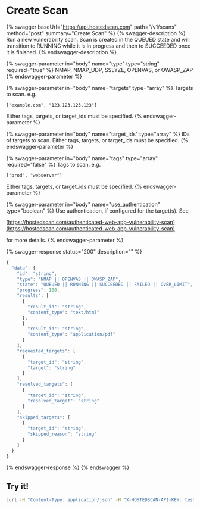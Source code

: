 # Create Scan

{% swagger baseUrl="https://api.hostedscan.com" path="/v1/scans" method="post" summary="Create Scan" %}
{% swagger-description %}
Run a new vulnerability scan. Scan is created in the QUEUED state and will transition to RUNNING while it is in progress and then to SUCCEEDED once it is finished.
{% endswagger-description %}

{% swagger-parameter in="body" name="type" type="string" required="true" %}
NMAP, NMAP_UDP, SSLYZE, OPENVAS, or OWASP_ZAP
{% endswagger-parameter %}

{% swagger-parameter in="body" name="targets" type="array" %}
Targets to scan. e.g. 

`["example.com", "123.123.123.123"]`

 Either tags, targets, or target_ids must be specified.
{% endswagger-parameter %}

{% swagger-parameter in="body" name="target_ids" type="array" %}
IDs of targets to scan. Either tags, targets, or target_ids must be specified.
{% endswagger-parameter %}

{% swagger-parameter in="body" name="tags" type="array" required="false" %}
Tags to scan. e.g. 

`["prod", "webserver"]`

 Either tags, targets, or target_ids must be specified.
{% endswagger-parameter %}

{% swagger-parameter in="body" name="use_authentication" type="boolean" %}
Use authentication, if configured for the target(s). See 

[https://hostedscan.com/authenticated-web-app-vulnerability-scan](https://hostedscan.com/authenticated-web-app-vulnerability-scan)

 for more details.
{% endswagger-parameter %}

{% swagger-response status="200" description="" %}
```javascript
{
  "data": {
    "id": "string",
    "type": "NMAP || OPENVAS || OWASP_ZAP",
    "state": "QUEUED || RUNNING || SUCCEEDED || FAILED || OVER_LIMIT",
    "progress": 100,
    "results": [
      {
        "result_id": "string",
        "content_type": "text/html"
      },
      {
        "result_id": "string",
        "content_type": "application/pdf"
      }
    ],
    "requested_targets": [
      {
        "target_id": "string",
        "target": "string"
      }
    ],
    "resolved_targets": [
      {
        "target_id": "string",
        "resolved_target": "string"
      }
    ],
    "skipped_targets": [
      {
        "target_id": "string",
        "skipped_reason": "string"
      }
    ]
  }
}
```
{% endswagger-response %}
{% endswagger %}

## Try it!

```bash
curl -H "Content-Type: application/json" -H "X-HOSTEDSCAN-API-KEY: test-data-key" --request POST --data '{"target_ids": ["123", "456"], "type": "NMAP"}' https://api.hostedscan.com/v1/scans
```
